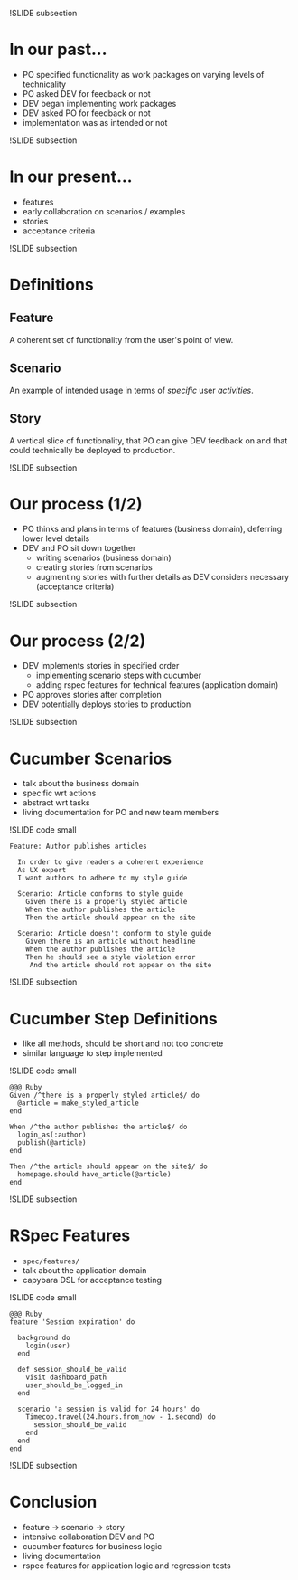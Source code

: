 !SLIDE subsection
# In our past...

* PO specified functionality as work packages on varying levels of technicality
* PO asked DEV for feedback or not
* DEV began implementing work packages
* DEV asked PO for feedback or not
* implementation was as intended or not

!SLIDE subsection
# In our present...

* features
* early collaboration on scenarios / examples
* stories
* acceptance criteria

!SLIDE subsection
# Definitions
## Feature

A coherent set of functionality from the user's point of view.

## Scenario

An example of intended usage in terms of *specific* user *activities*.

## Story

A vertical slice of functionality, that PO can give DEV feedback on and that
could technically be deployed to production.

!SLIDE subsection
# Our process (1/2)

* PO thinks and plans in terms of features (business domain), deferring
  lower level details
* DEV and PO sit down together
  * writing scenarios (business domain)
  * creating stories from scenarios
  * augmenting stories with further details as DEV considers necessary
    (acceptance criteria)

!SLIDE subsection
# Our process (2/2)

* DEV implements stories in specified order
  * implementing scenario steps with cucumber
  * adding rspec features for technical features (application domain)
* PO approves stories after completion
* DEV potentially deploys stories to production

!SLIDE subsection
# Cucumber Scenarios

* talk about the business domain
* specific wrt actions
* abstract wrt tasks
* living documentation for PO and new team members

!SLIDE code small

    Feature: Author publishes articles

      In order to give readers a coherent experience
      As UX expert
      I want authors to adhere to my style guide

      Scenario: Article conforms to style guide
        Given there is a properly styled article
        When the author publishes the article
        Then the article should appear on the site

      Scenario: Article doesn't conform to style guide
        Given there is an article without headline
        When the author publishes the article
        Then he should see a style violation error
         And the article should not appear on the site

!SLIDE subsection
# Cucumber Step Definitions

* like all methods, should be short and not too concrete
* similar language to step implemented

!SLIDE code small

    @@@ Ruby
    Given /^there is a properly styled article$/ do
      @article = make_styled_article
    end

    When /^the author publishes the article$/ do
      login_as(:author)
      publish(@article)
    end

    Then /^the article should appear on the site$/ do
      homepage.should have_article(@article)
    end

!SLIDE subsection
# RSpec Features

* `spec/features/`
* talk about the application domain
* capybara DSL for acceptance testing

!SLIDE code small

    @@@ Ruby
    feature 'Session expiration' do

      background do
        login(user)
      end

      def session_should_be_valid
        visit dashboard_path
        user_should_be_logged_in
      end

      scenario 'a session is valid for 24 hours' do
        Timecop.travel(24.hours.from_now - 1.second) do
          session_should_be_valid
        end
      end
    end

!SLIDE subsection
# Conclusion

* feature -> scenario -> story
* intensive collaboration DEV and PO
* cucumber features for business logic
* living documentation
* rspec features for application logic and regression tests
